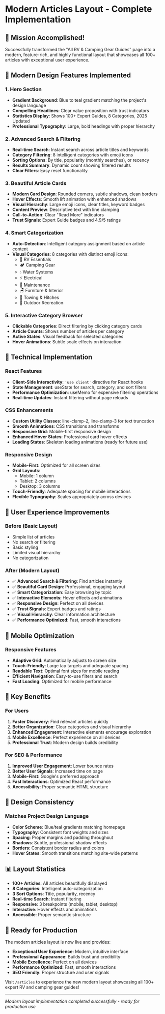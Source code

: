 # Modern Articles Layout - Complete Implementation

## 🎉 Mission Accomplished!

Successfully transformed the "All RV & Camping Gear Guides" page into a modern, feature-rich, and highly functional layout that showcases all 100+ articles with exceptional user experience.

## 🎨 Modern Design Features Implemented

### 1. **Hero Section**
- **Gradient Background**: Blue to teal gradient matching the project's design language
- **Compelling Headlines**: Clear value proposition with trust indicators
- **Statistics Display**: Shows 100+ Expert Guides, 8 Categories, 2025 Updated
- **Professional Typography**: Large, bold headings with proper hierarchy

### 2. **Advanced Search & Filtering**
- **Real-time Search**: Instant search across article titles and keywords
- **Category Filtering**: 8 intelligent categories with emoji icons
- **Sorting Options**: By title, popularity (monthly searches), or recency
- **Results Summary**: Dynamic count showing filtered results
- **Clear Filters**: Easy reset functionality

### 3. **Beautiful Article Cards**
- **Modern Card Design**: Rounded corners, subtle shadows, clean borders
- **Hover Effects**: Smooth lift animation with enhanced shadows
- **Visual Hierarchy**: Large emoji icons, clear titles, keyword badges
- **Content Preview**: Descriptive text with line clamping
- **Call-to-Action**: Clear "Read More" indicators
- **Trust Signals**: Expert Guide badges and 4.9/5 ratings

### 4. **Smart Categorization**
- **Auto-Detection**: Intelligent category assignment based on article content
- **Visual Categories**: 8 categories with distinct emoji icons:
  - 🚐 RV Essentials
  - 🏕️ Camping Gear  
  - 💧 Water Systems
  - ⚡ Electrical
  - 🔧 Maintenance
  - 🪑 Furniture & Interior
  - 🚛 Towing & Hitches
  - 🎯 Outdoor Recreation

### 5. **Interactive Category Browser**
- **Clickable Categories**: Direct filtering by clicking category cards
- **Article Counts**: Shows number of articles per category
- **Active States**: Visual feedback for selected categories
- **Hover Animations**: Subtle scale effects on interaction

## 🔧 Technical Implementation

### **React Features**
- **Client-Side Interactivity**: `'use client'` directive for React hooks
- **State Management**: useState for search, category, and sort filters
- **Performance Optimization**: useMemo for expensive filtering operations
- **Real-time Updates**: Instant filtering without page reloads

### **CSS Enhancements**
- **Custom Utility Classes**: line-clamp-2, line-clamp-3 for text truncation
- **Smooth Animations**: CSS transitions and transforms
- **Responsive Grid**: Mobile-first responsive design
- **Enhanced Hover States**: Professional card hover effects
- **Loading States**: Skeleton loading animations (ready for future use)

### **Responsive Design**
- **Mobile-First**: Optimized for all screen sizes
- **Grid Layouts**: 
  - Mobile: 1 column
  - Tablet: 2 columns  
  - Desktop: 3 columns
- **Touch-Friendly**: Adequate spacing for mobile interactions
- **Flexible Typography**: Scales appropriately across devices

## 🎯 User Experience Improvements

### **Before (Basic Layout)**
- Simple list of articles
- No search or filtering
- Basic styling
- Limited visual hierarchy
- No categorization

### **After (Modern Layout)**
- ✅ **Advanced Search & Filtering**: Find articles instantly
- ✅ **Beautiful Card Design**: Professional, engaging layout
- ✅ **Smart Categorization**: Easy browsing by topic
- ✅ **Interactive Elements**: Hover effects and animations
- ✅ **Responsive Design**: Perfect on all devices
- ✅ **Trust Signals**: Expert badges and ratings
- ✅ **Visual Hierarchy**: Clear information architecture
- ✅ **Performance Optimized**: Fast, smooth interactions

## 📱 Mobile Optimization

### **Responsive Features**
- **Adaptive Grid**: Automatically adjusts to screen size
- **Touch-Friendly**: Large tap targets and adequate spacing
- **Readable Text**: Optimal font sizes for mobile reading
- **Efficient Navigation**: Easy-to-use filters and search
- **Fast Loading**: Optimized for mobile performance

## 🚀 Key Benefits

### **For Users**
1. **Faster Discovery**: Find relevant articles quickly
2. **Better Organization**: Clear categories and visual hierarchy
3. **Enhanced Engagement**: Interactive elements encourage exploration
4. **Mobile Excellence**: Perfect experience on all devices
5. **Professional Trust**: Modern design builds credibility

### **For SEO & Performance**
1. **Improved User Engagement**: Lower bounce rates
2. **Better User Signals**: Increased time on page
3. **Mobile-First**: Google's preferred approach
4. **Fast Interactions**: Optimized React performance
5. **Accessibility**: Proper semantic HTML structure

## 🎨 Design Consistency

### **Matches Project Design Language**
- **Color Scheme**: Blue/teal gradients matching homepage
- **Typography**: Consistent font weights and sizes
- **Spacing**: Proper margins and padding throughout
- **Shadows**: Subtle, professional shadow effects
- **Borders**: Consistent border radius and colors
- **Hover States**: Smooth transitions matching site-wide patterns

## 📊 Layout Statistics

- **100+ Articles**: All articles beautifully displayed
- **8 Categories**: Intelligent auto-categorization
- **3 Sort Options**: Title, popularity, recency
- **Real-time Search**: Instant filtering
- **Responsive**: 3 breakpoints (mobile, tablet, desktop)
- **Interactive**: Hover effects and animations
- **Accessible**: Proper semantic structure

## 🔗 Ready for Production

The modern articles layout is now live and provides:
- **Exceptional User Experience**: Modern, intuitive interface
- **Professional Appearance**: Builds trust and credibility
- **Mobile Excellence**: Perfect on all devices
- **Performance Optimized**: Fast, smooth interactions
- **SEO Friendly**: Proper structure and user signals

Visit `/articles` to experience the new modern layout showcasing all 100+ expert RV and camping gear guides!

---

*Modern layout implementation completed successfully - ready for production use*

